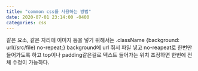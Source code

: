 ```yaml
---
title: "common css를 사용하는 방법"
date: 2020-07-01 23:14:00 -0400
categories: css
---
```

같은 요소, 같은 자리에 이미지 등을 넣기 위해서는
.className {background: url(/src/file) no-repeat;}
background에 url 줘서 파일 넣고 no-reapeat로 한번만 들어가도록 하고
top이나 padding같은걸로 텍스트 들어가는 위치 조정하면
한번에 전체 수정이 가능하다.
